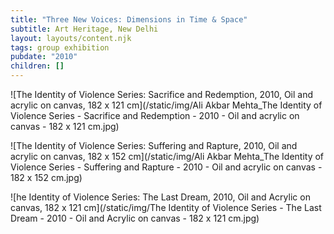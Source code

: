 ```yaml
---
title: "Three New Voices: Dimensions in Time & Space"
subtitle: Art Heritage, New Delhi
layout: layouts/content.njk
tags: group exhibition
pubdate: "2010"
children: []
---
```



![The Identity of Violence Series: Sacrifice and Redemption, 2010, Oil and acrylic on canvas, 182 x 121 cm](/static/img/Ali Akbar Mehta_The Identity of Violence Series - Sacrifice and Redemption - 2010 - Oil and acrylic on canvas - 182 x 121 cm.jpg)

![The Identity of Violence Series: Suffering and Rapture, 2010, Oil and acrylic on canvas, 182 x 152 cm](/static/img/Ali Akbar Mehta_The Identity of Violence Series - Suffering and Rapture - 2010 - Oil and acrylic on canvas - 182 x 152 cm.jpg)

![he Identity of Violence Series: The Last Dream, 2010, Oil and Acrylic on canvas, 182 x 121 cm](/static/img/The Identity of Violence Series - The Last Dream - 2010 - Oil and Acrylic on canvas - 182 x 121 cm.jpg)
